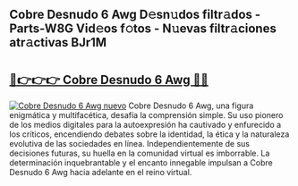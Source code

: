 ## Cobre Desnudo 6 Awg D𝚎sn𝚞dos filtr𝚊dos - Parts-W8G Vid𝚎os f𝚘tos - N𝚞evas filtr𝚊ciones atr𝚊ctivas BJr1M

# <h2><a href="http://mbbs0w.tromn.icu/?c=Cobre+Desnudo+6+Awg">🔗👉👉👉 Cobre Desnudo 6 Awg 🔗🔗</a></h2>

[![Cobre Desnudo 6 Awg nuevo](https://i.imgur.com/pEAQMta.gif)](http://mbbs0w.tromn.icu/?c=Cobre+Desnudo+6+Awg)
Cobre Desnudo 6 Awg, una figura enigmática y multifacética, desafía la comprensión simple. Su uso pionero de los medios digitales para la autoexpresión ha cautivado y enfurecido a los críticos, encendiendo debates sobre la identidad, la ética y la naturaleza evolutiva de las sociedades en línea. Independientemente de sus decisiones futuras, su huella en la comunidad virtual es imborrable. La determinación inquebrantable y el encanto innegable impulsan a Cobre Desnudo 6 Awg hacia adelante en el reino virtual.
